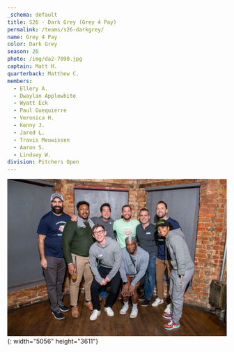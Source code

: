 ```yaml
---
_schema: default
title: S26 - Dark Grey (Grey 4 Pay)
permalink: /teams/s26-darkgrey/
name: Grey 4 Pay
color: Dark Grey
season: 26
photo: /img/da2-7090.jpg
captain: Matt H.
quarterback: Matthew C.
members:
  - Ellery A.
  - Dwaylan Applewhite
  - Wyatt Eck
  - Paul Guequierre
  - Veronica H.
  - Kenny J.
  - Jared L.
  - Travis Meuwissen
  - Aaron S.
  - Lindsey W.
division: Pitchers Open
---
```

![](/img/da2-7090.jpg){: width="5056" height="3611"}